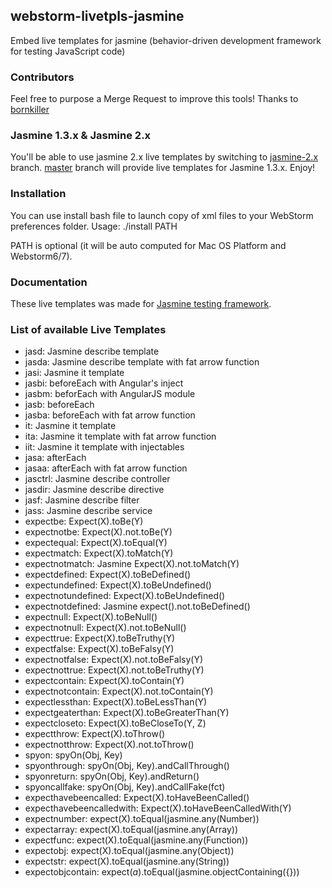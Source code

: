 ## webstorm-livetpls-jasmine

Embed live templates for jasmine (behavior-driven development framework for testing JavaScript code)

### Contributors

Feel free to purpose a Merge Request to improve this tools!
Thanks to [bornkiller](https://github.com/bornkiller)

### Jasmine 1.3.x & Jasmine 2.x

You'll be able to use jasmine 2.x live templates by switching to [jasmine-2.x](https://github.com/firehist/webstorm-livetpls-jasmine/tree/jasmine-2.x) branch.
[master](https://github.com/firehist/webstorm-livetpls-jasmine) branch will provide live templates for Jasmine 1.3.x.
Enjoy!

### Installation

You can use install bash file to launch copy of xml files to your WebStorm preferences folder.
Usage:
./install PATH

PATH is optional (it will be auto computed for Mac OS Platform and Webstorm6/7).

### Documentation

These live templates was made for [<i class="icon-share"></i> Jasmine testing framework](https://jasmine.github.io/).

### List of available Live Templates

- jasd: Jasmine describe template
- jasda: Jasmine describe template with fat arrow function
- jasi: Jasmine it template
- jasbi: beforeEach with Angular's inject
- jasbm: beforEach with AngularJS module
- jasb: beforeEach
- jasba: beforeEach with fat arrow function
- it: Jasmine it template
- ita: Jasmine it template with fat arrow function
- iit: Jasmine it template with injectables
- jasa: afterEach
- jasaa: afterEach with fat arrow function
- jasctrl: Jasmine describe controller
- jasdir: Jasmine describe directive
- jasf: Jasmine describe filter
- jass: Jasmine describe service
- expectbe: Expect(X).toBe(Y)
- expectnotbe: Expect(X).not.toBe(Y)
- expectequal: Expect(X).toEqual(Y)
- expectmatch: Expect(X).toMatch(Y)
- expectnotmatch: Jasmine Expect(X).not.toMatch(Y)
- expectdefined: Expect(X).toBeDefined()
- expectundefined: Expect(X).toBeUndefined()
- expectnotundefined: Expect(X).toBeUndefined()
- expectnotdefined: Jasmine expect().not.toBeDefined()
- expectnull: Expect(X).toBeNull()
- expectnotnull: Expect(X).not.toBeNull()
- expecttrue: Expect(X).toBeTruthy(Y)
- expectfalse: Expect(X).toBeFalsy(Y)
- expectnotfalse: Expect(X).not.toBeFalsy(Y)
- expectnottrue: Expect(X).not.toBeTruthy(Y)
- expectcontain: Expect(X).toContain(Y)
- expectnotcontain: Expect(X).not.toContain(Y)
- expectlessthan: Expect(X).toBeLessThan(Y)
- expectgeaterthan: Expect(X).toBeGreaterThan(Y)
- expectcloseto: Expect(X).toBeCloseTo(Y, Z)
- expectthrow: Expect(X).toThrow()
- expectnotthrow: Expect(X).not.toThrow()
- spyon: spyOn(Obj, Key)
- spyonthrough: spyOn(Obj, Key).andCallThrough()
- spyonreturn: spyOn(Obj, Key).andReturn()
- spyoncallfake: spyOn(Obj, Key).andCallFake(fct)
- expecthavebeencalled: Expect(X).toHaveBeenCalled()
- expecthavebeencalledwith: Expect(X).toHaveBeenCalledWith(Y)
- expectnumber: expect(X).toEqual(jasmine.any(Number))
- expectarray: expect(X).toEqual(jasmine.any(Array))
- expectfunc: expect(X).toEqual(jasmine.any(Function))
- expectobj: expect(X).toEqual(jasmine.any(Object))
- expectstr: expect(X).toEqual(jasmine.any(String))
- expectobjcontain: expect($a$).toEqual(jasmine.objectContaining({}))

